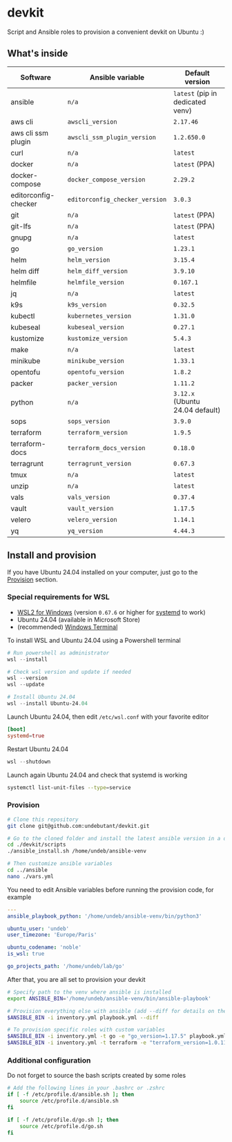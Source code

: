 # devkit

Script and Ansible roles to provision a convenient devkit on Ubuntu :)


## What's inside

| Software             | Ansible variable               | Default version                  |
| -------------------- | ------------------------------ | -------------------------------- |
| ansible              | `n/a`                          | `latest` (pip in dedicated venv) |
| aws cli              | `awscli_version`               | `2.17.46`                        |
| aws cli ssm plugin   | `awscli_ssm_plugin_version`    | `1.2.650.0`                      |
| curl                 | `n/a`                          | `latest`                         |
| docker               | `n/a`                          | `latest` (PPA)                   |
| docker-compose       | `docker_compose_version`       | `2.29.2`                         |
| editorconfig-checker | `editorconfig_checker_version` | `3.0.3`                          |
| git                  | `n/a`                          | `latest` (PPA)                   |
| git-lfs              | `n/a`                          | `latest` (PPA)                   |
| gnupg                | `n/a`                          | `latest`                         |
| go                   | `go_version`                   | `1.23.1`                         |
| helm                 | `helm_version`                 | `3.15.4`                         |
| helm diff            | `helm_diff_version`            | `3.9.10`                         |
| helmfile             | `helmfile_version`             | `0.167.1`                        |
| jq                   | `n/a`                          | `latest`                         |
| k9s                  | `k9s_version`                  | `0.32.5`                         |
| kubectl              | `kubernetes_version`           | `1.31.0`                         |
| kubeseal             | `kubeseal_version`             | `0.27.1`                         |
| kustomize            | `kustomize_version`            | `5.4.3`                          |
| make                 | `n/a`                          | `latest`                         |
| minikube             | `minikube_version`             | `1.33.1`                         |
| opentofu             | `opentofu_version`             | `1.8.2`                          |
| packer               | `packer_version`               | `1.11.2`                         |
| python               | `n/a`                          | `3.12.x` (Ubuntu 24.04 default)  |
| sops                 | `sops_version`                 | `3.9.0`                          |
| terraform            | `terraform_version`            | `1.9.5`                          |
| terraform-docs       | `terraform_docs_version`       | `0.18.0`                         |
| terragrunt           | `terragrunt_version`           | `0.67.3`                         |
| tmux                 | `n/a`                          | `latest`                         |
| unzip                | `n/a`                          | `latest`                         |
| vals                 | `vals_version`                 | `0.37.4`                         |
| vault                | `vault_version`                | `1.17.5`                         |
| velero               | `velero_version`               | `1.14.1`                         |
| yq                   | `yq_version`                   | `4.44.3`                         |


## Install and provision

If you have Ubuntu 24.04 installed on your computer, just go to the [Provision](./README.md#provision) section.


### Special requirements for WSL

- [WSL2 for Windows](https://docs.microsoft.com/en-us/windows/wsl/install) (version `0.67.6` or higher for [systemd](https://devblogs.microsoft.com/commandline/systemd-support-is-now-available-in-wsl) to work)
- Ubuntu 24.04 (available in Microsoft Store)
- (recommended) [Windows Terminal](https://docs.microsoft.com/en-us/windows/terminal/install)

To install WSL and Ubuntu 24.04 using a Powershell terminal
```powershell
# Run powershell as administrator
wsl --install

# Check wsl version and update if needed
wsl --version
wsl --update

# Install Ubuntu 24.04
wsl --install Ubuntu-24.04
```

Launch Ubuntu 24.04, then edit `/etc/wsl.conf` with your favorite editor
```toml
[boot]
systemd=true
```

Restart Ubuntu 24.04
```powershell
wsl --shutdown
```

Launch again Ubuntu 24.04 and check that systemd is working
```bash
systemctl list-unit-files --type=service
```


### Provision

```bash
# Clone this repository
git clone git@github.com:undebutant/devkit.git

# Go to the cloned folder and install the latest ansible version in a dedicated venv
cd ./devkit/scripts
./ansible_install.sh /home/undeb/ansible-venv

# Then customize ansible variables
cd ../ansible
nano ./vars.yml
```

You need to edit Ansible variables before running the provision code, for example
```yaml
---
ansible_playbook_python: '/home/undeb/ansible-venv/bin/python3'

ubuntu_user: 'undeb'
user_timezone: 'Europe/Paris'

ubuntu_codename: 'noble'
is_wsl: true

go_projects_path: '/home/undeb/lab/go'
```

After that, you are all set to provision your devkit
```bash
# Specify path to the venv where ansible is installed
export ANSIBLE_BIN='/home/undeb/ansible-venv/bin/ansible-playbook'

# Provision everything else with ansible (add --diff for details on the changes)
$ANSIBLE_BIN -i inventory.yml playbook.yml --diff

# To provision specific roles with custom variables
$ANSIBLE_BIN -i inventory.yml -t go -e "go_version=1.17.5" playbook.yml --diff
$ANSIBLE_BIN -i inventory.yml -t terraform -e "terraform_version=1.0.11 terragrunt_version=0.34.3" playbook.yml --diff
```


### Additional configuration

Do not forget to source the bash scripts created by some roles
```bash
# Add the following lines in your .bashrc or .zshrc
if [ -f /etc/profile.d/ansible.sh ]; then
    source /etc/profile.d/ansible.sh
fi

if [ -f /etc/profile.d/go.sh ]; then
    source /etc/profile.d/go.sh
fi
```

